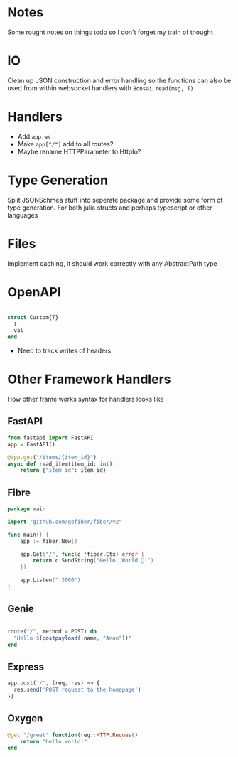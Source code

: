# Notes

Some rought notes on things todo so I don't forget my train of thought

# IO 

Clean up JSON construction and error handling so the functions can also be used from 
within websocket handlers with `Bonsai.read(msg, T)`

# Handlers

* Add `app.ws`
* Make `app["/"]` add to all routes? 
* Maybe rename HTTPParameter to HttpIo?

# Type Generation

Split JSONSchmea stuff into seperate package and provide some form of type generation. 
For both julia structs and perhaps typescript or other languages

# Files

Implement caching, it should work correctly with any AbstractPath type

# OpenAPI

```julia

struct Custom{T}
  t
  val
end
```

* Need to track writes of headers

# Other Framework Handlers

How other frame works syntax for handlers looks like

## FastAPI

```python
from fastapi import FastAPI
app = FastAPI()

@app.get("/items/{item_id}")
async def read_item(item_id: int):
    return {"item_id": item_id}

```

## Fibre

```go
package main

import "github.com/gofiber/fiber/v2"

func main() {
    app := fiber.New()

    app.Get("/", func(c *fiber.Ctx) error {
        return c.SendString("Hello, World 👋!")
    })

    app.Listen(":3000")
}

```

## Genie

```julia

route("/", method = POST) do
  "Hello $(postpayload(:name, "Anon"))"
end
```

## Express

```js
app.post('/', (req, res) => {
  res.send('POST request to the homepage')
})
```

## Oxygen


```julia
@get "/greet" function(req::HTTP.Request)
    return "hello world!"
end
```
